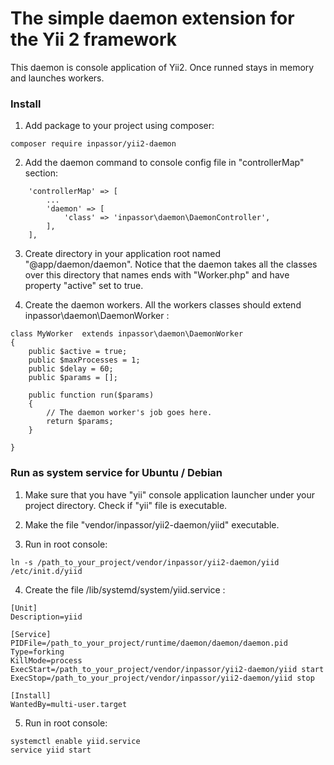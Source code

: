 The simple daemon extension for the Yii 2 framework
===================================================

This daemon is console application of Yii2.
Once runned stays in memory and launches workers.

### Install

1. Add package to your project using composer:
```
composer require inpassor/yii2-daemon
```

2. Add the daemon command to console config file in "controllerMap" section:
```
    'controllerMap' => [
        ...
        'daemon' => [
            'class' => 'inpassor\daemon\DaemonController',
        ],
    ],
```

3. Create directory in your application root named "@app/daemon/daemon".
Notice that the daemon takes all the classes over this directory that
names ends with "Worker.php" and have property "active" set to true.

4. Create the daemon workers. All the workers classes should extend
inpassor\daemon\DaemonWorker :
```
class MyWorker  extends inpassor\daemon\DaemonWorker
{
    public $active = true;
    public $maxProcesses = 1;
    public $delay = 60;
    public $params = [];

    public function run($params)
    {
        // The daemon worker's job goes here.
        return $params;
    }

}
```

### Run as system service for Ubuntu / Debian

1. Make sure that you have "yii" console application launcher under your
project directory. Check if "yii" file is executable.

2. Make the file "vendor/inpassor/yii2-daemon/yiid" executable.

3. Run in root console:
```
ln -s /path_to_your_project/vendor/inpassor/yii2-daemon/yiid /etc/init.d/yiid
```

4. Create the file /lib/systemd/system/yiid.service :
```
[Unit]
Description=yiid
 
[Service]
PIDFile=/path_to_your_project/runtime/daemon/daemon/daemon.pid
Type=forking
KillMode=process
ExecStart=/path_to_your_project/vendor/inpassor/yii2-daemon/yiid start
ExecStop=/path_to_your_project/vendor/inpassor/yii2-daemon/yiid stop
 
[Install]
WantedBy=multi-user.target
```

5. Run in root console:
```
systemctl enable yiid.service
service yiid start
```
